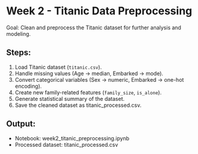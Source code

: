 # Week 2 - Titanic Data Preprocessing

Goal: Clean and preprocess the Titanic dataset for further analysis and modeling.

## Steps:
1. Load Titanic dataset (`titanic.csv`).
2. Handle missing values (Age → median, Embarked → mode).
3. Convert categorical variables (Sex → numeric, Embarked → one-hot encoding).
4. Create new family-related features (`family_size`, `is_alone`).
5. Generate statistical summary of the dataset.
6. Save the cleaned dataset as titanic_processed.csv.

## Output:
- Notebook: week2_titanic_preprocessing.ipynb
- Processed dataset: titanic_processed.csv
